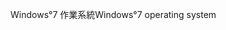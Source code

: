 <span data-ttu-id="c4682-101">Windows°7 作業系統</span><span class="sxs-lookup"><span data-stu-id="c4682-101">Windows°7 operating system</span></span>